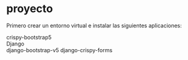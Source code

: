 # proyecto
Primero crear un entorno virtual e instalar las siguientes aplicaciones: 

crispy-bootstrap5  
Django              
django-bootstrap-v5 
django-crispy-forms 


